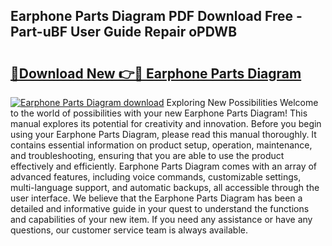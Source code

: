 ## Earphone Parts Diagram PDF Download Free - Part-uBF User Guide Repair oPDWB

# <h2><a href="http://dft87sv.blite.top/?on=Earphone+Parts+Diagram">🔗Download New 👉🔴 Earphone Parts Diagram</a></h2>

[![Earphone Parts Diagram download](https://i.imgur.com/lujVjoI.png)](http://dft87sv.blite.top/?on=Earphone+Parts+Diagram)
Exploring New Possibilities Welcome to the world of possibilities with your new Earphone Parts Diagram! This manual explores its potential for creativity and innovation. Before you begin using your Earphone Parts Diagram, please read this manual thoroughly. It contains essential information on product setup, operation, maintenance, and troubleshooting, ensuring that you are able to use the product effectively and efficiently. Earphone Parts Diagram comes with an array of advanced features, including voice commands, customizable settings, multi-language support, and automatic backups, all accessible through the user interface. We believe that the Earphone Parts Diagram has been a detailed and informative guide in your quest to understand the functions and capabilities of your new item. If you need any assistance or have any questions, our customer service team is always available.
